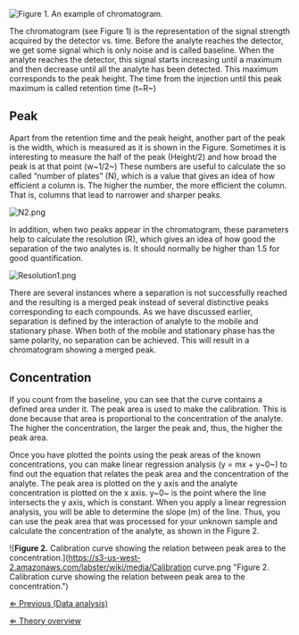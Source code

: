 ![**Figure 1.** An example of chromatogram.](https://s3-us-west-2.amazonaws.com/labster/wiki/media/Chromatogram.png "Figure 1. An example of chromatogram.")

The chromatogram (see Figure 1) is the representation of the signal
strength acquired by the detector vs. time. Before the analyte reaches
the detector, we get some signal which is only noise and is called
baseline. When the analyte reaches the detector, this signal starts
increasing until a maximum and then decrease until all the analyte has
been detected. This maximum corresponds to the peak height. The time
from the injection until this peak maximum is called retention time
(t~R~)

Peak
----

Apart from the retention time and the peak height, another part of the
peak is the width, which is measured as it is shown in the Figure.
Sometimes it is interesting to measure the half of the peak (Height/2)
and how broad the peak is at that point (w~1/2~) These numbers are
useful to calculate the so called “number of plates” (N), which is a
value that gives an idea of how efficient a column is. The higher the
number, the more efficient the column. That is, columns that lead to
narrower and sharper peaks.

![](https://s3-us-west-2.amazonaws.com/labster/wiki/media/N2.png " N2.png")

In addition, when two peaks appear in the chromatogram, these parameters
help to calculate the resolution (R), which gives an idea of how good
the separation of the two analytes is. It should normally be higher than
1.5 for good quantification.

![](https://s3-us-west-2.amazonaws.com/labster/wiki/media/Resolution1.png " Resolution1.png")

There are several instances where a separation is not successfully
reached and the resulting is a merged peak instead of several
distinctive peaks corresponding to each compounds. As we have discussed
earlier, separation is defined by the interaction of analyte to the
mobile and stationary phase. When both of the mobile and stationary
phase has the same polarity, no separation can be achieved. This will
result in a chromatogram showing a merged peak.

Concentration
-------------

If you count from the baseline, you can see that the curve contains a
defined area under it. The peak area is used to make the calibration.
This is done because that area is proportional to the concentration of
the analyte. The higher the concentration, the larger the peak and,
thus, the higher the peak area.

Once you have plotted the points using the peak areas of the known
concentrations, you can make linear regression analysis (y = mx + y~0~)
to find out the equation that relates the peak area and the
concentration of the analyte. The peak area is plotted on the y axis and
the analyte concentration is plotted on the x axis. y~0~ is the point
where the line intersects the y axis, which is constant. When you apply
a linear regression analysis, you will be able to determine the slope
(m) of the line. Thus, you can use the peak area that was processed for
your unknown sample and calculate the concentration of the analyte, as
shown in the Figure 2.

![**Figure 2.** Calibration curve showing the relation between peak area
to the
concentration.](https://s3-us-west-2.amazonaws.com/labster/wiki/media/Calibration curve.png "Figure 2. Calibration curve showing the relation between peak area to the concentration.")

[⇐ Previous (Data analysis)](/wiki/Data_analysis "wikilink")

[⇐ Theory overview](/wiki/HPLC "wikilink")

